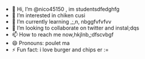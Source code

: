 - 👋 Hi, I’m @nico45150 , im studentsdfedghfg
- 👀 I’m interested in chiken cusi
- 🌱 I’m currently learning ,;,n, nbggfvfvfvv
- 💞️ I’m looking to collaborate on twitter and instal;dqs
- 📫 How to reach me now,hkjlnb,;dfscvbgf
- 😄 Pronouns: poulet ma 
- ⚡ Fun fact: i love burger and chips er
:=
<!---
nico45150/nico45150 is a ✨ special ✨ repository because its `README.md` (this file) appears on your GitHub profile.
You can click the Preview link to take a look at your changes.
--->
